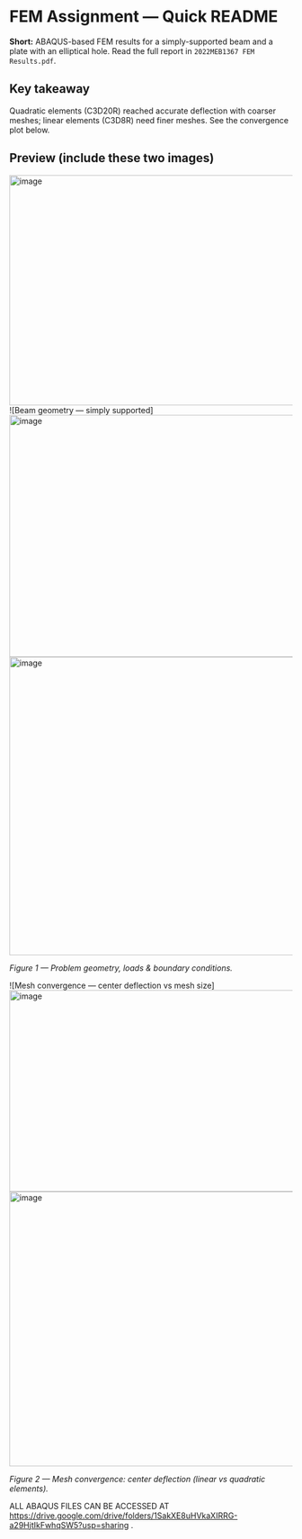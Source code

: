   # FEM Assignment — Quick README

**Short:** ABAQUS-based FEM results for a simply-supported beam and a plate with an elliptical hole. Read the full report in `2022MEB1367 FEM Results.pdf`.

## Key takeaway
Quadratic elements (C3D20R) reached accurate deflection with coarser meshes; linear elements (C3D8R) need finer meshes. See the convergence plot below.

## Preview (include these two images)
<img width="1100" height="409" alt="image" src="https://github.com/user-attachments/assets/e29569bc-26f3-4cfc-ba13-24cd52339f10" />
![Beam geometry — simply supported]<img width="766" height="430" alt="image" src="https://github.com/user-attachments/assets/8b050c9d-0a65-4b10-97b2-1790c3ecf321" />
<img width="943" height="530" alt="image" src="https://github.com/user-attachments/assets/712021b2-ce62-4bea-b7fc-44797950b335" />


*Figure 1 — Problem geometry, loads & boundary conditions.*

![Mesh convergence — center deflection vs mesh size]<img width="944" height="358" alt="image" src="https://github.com/user-attachments/assets/12d19483-3875-4eb6-9099-f61e13cc271a" />
 <img width="824" height="488" alt="image" src="https://github.com/user-attachments/assets/3949ee2e-ec09-4d12-9b20-b9061c818921" />

*Figure 2 — Mesh convergence: center deflection (linear vs quadratic elements).*

ALL ABAQUS FILES CAN BE ACCESSED AT https://drive.google.com/drive/folders/1SakXE8uHVkaXIRRG-a29HjtIkFwhqSW5?usp=sharing . 

